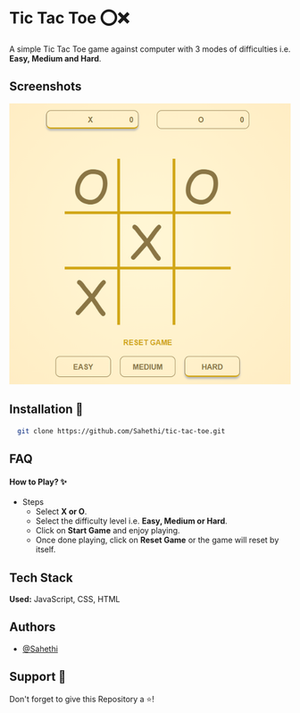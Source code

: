 # Tic Tac Toe ⁣⭕❌
A simple Tic Tac Toe game against computer with 3 modes of difficulties i.e. **Easy, Medium and Hard**.


## Screenshots

![App Screenshot](GameScreenshot.PNG)

  
## Installation 🔰

```bash 
  git clone https://github.com/Sahethi/tic-tac-toe.git
```
    
## FAQ

#### How to Play? ✨

* Steps
    * Select **X or O**.
    * Select the difficulty level i.e. **Easy, Medium or Hard**.
    * Click on **Start Game** and enjoy playing.
    * Once done playing, click on **Reset Game** or the game will reset by itself.

## Tech Stack

**Used:** JavaScript, CSS, HTML

  
## Authors

- [@Sahethi](https://www.github.com/Sahethi)

  
## Support 🙌

Don't forget to give this Repository a ⭐!

  
